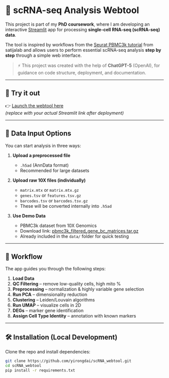 # 🧬 scRNA-seq Analysis Webtool

This project is part of my **PhD coursework**, where I am developing an interactive [Streamlit](https://streamlit.io/) app for processing **single-cell RNA-seq (scRNA-seq) data**.

The tool is inspired by workflows from the [Seurat PBMC3k tutorial](https://satijalab.org/seurat/articles/pbmc3k_tutorial) from satijalab and allows users to perform essential scRNA-seq analysis **step by step** through a simple web interface.

> ⚡ This project was created with the help of **ChatGPT-5** (OpenAI), for guidance on code structure, deployment, and documentation.

---

## 🚀 Try it out
👉 [Launch the webtool here](https://yirongdai-scrna-webtool-home-j2ukrh.streamlit.app/)  
*(replace with your actual Streamlit link after deployment)*

---

## 📂 Data Input Options

You can start analysis in three ways:

1. **Upload a preprocessed file**  
   - `.h5ad` (AnnData format)  
   - Recommended for large datasets  

2. **Upload raw 10X files (individually)**  
   - `matrix.mtx` or `matrix.mtx.gz`  
   - `genes.tsv` or `features.tsv.gz`  
   - `barcodes.tsv` or `barcodes.tsv.gz`  
   - These will be converted internally into `.h5ad`  

3. **Use Demo Data**  
   - PBMC3k dataset from 10X Genomics  
   - Download link: [pbmc3k_filtered_gene_bc_matrices.tar.gz](https://cf.10xgenomics.com/samples/cell/pbmc3k/pbmc3k_filtered_gene_bc_matrices.tar.gz)  
   - Already included in the `data/` folder for quick testing

---

## 🧪 Workflow

The app guides you through the following steps:

1. **Load Data**  
2. **QC Filtering** – remove low-quality cells, high mito %  
3. **Preprocessing** – normalization & highly variable gene selection  
4. **Run PCA** – dimensionality reduction  
5. **Clustering** – Leiden/Louvain algorithms  
6. **Run UMAP** – visualize cells in 2D  
7. **DEGs** – marker gene identification  
8. **Assign Cell Type Identity** – annotation with known markers  

---

## 🛠️ Installation (Local Development)

Clone the repo and install dependencies:

```bash
git clone https://github.com/yirongdai/scRNA_webtool.git
cd scRNA_webtool
pip install -r requirements.txt
